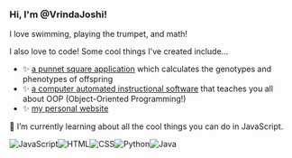 ### Hi, I'm @VrindaJoshi!
I love swimming, playing the trumpet, and math!

I also love to code! Some cool things I've created include...
- ✨ <a class = "current-link" href="https://github.com/VrindaJoshi/punnetsquare">a punnet square application</a> which calculates the genotypes and phenotypes of offspring
- ✨ <a class = "current-link" href="https://github.com/VrindaJoshi/gr11cumlminating">a computer automated instructional software</a> that teaches you all about OOP (Object-Oriented Programming!)
- ✨ <a class = "current-link" href="https://VrindaJoshi.github.io">my personal website</a>
  
🌱 I’m currently learning about all the cool things you can do in JavaScript.

  <img alt="JavaScript" src="https://img.shields.io/badge/JavaScript-F7DF1E?logo=javascript&logoColor=white&style=for-the-badge" /><img alt="HTML" src="https://img.shields.io/badge/HTML-E34F26?logo=html5&logoColor=white&style=for-the-badge" /><img alt="CSS" src="https://img.shields.io/badge/CSS-1572B6?logo=css3&logoColor=white&style=for-the-badge" /><img alt="Python" src="https://img.shields.io/badge/Python-3776AB?style=for-the-badge&logo=python&logoColor=white" /><img alt="Java" src="https://img.shields.io/badge/Java-ED8B00?style=for-the-badge&logo=openjdk&logoColor=white" />


<!--
**VrindaJoshi/VrindaJoshi** is a ✨ _special_ ✨ repository because its `README.md` (this file) appears on your GitHub profile.

Here are some ideas to get you started:

- 🔭 I’m currently working on ...
- 🌱 I’m currently learning ...
- 👯 I’m looking to collaborate on ...
- 🤔 I’m looking for help with ...
- 💬 Ask me about ...
- 📫 How to reach me: ...
- 😄 Pronouns: ...
- ⚡ Fun fact: ...
-->
